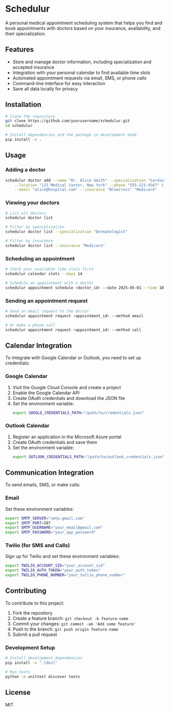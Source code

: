 # Schedulur

A personal medical appointment scheduling system that helps you find and book appointments with doctors based on your insurance, availability, and their specialization.

## Features

- Store and manage doctor information, including specialization and accepted insurance
- Integration with your personal calendar to find available time slots
- Automated appointment requests via email, SMS, or phone calls
- Command-line interface for easy interaction
- Save all data locally for privacy

## Installation

```bash
# Clone the repository
git clone https://github.com/yourusername/schedulur.git
cd schedulur

# Install dependencies and the package in development mode
pip install -e .
```

## Usage

### Adding a doctor

```bash
schedulur doctor add --name "Dr. Alice Smith" --specialization "Cardiologist" \
    --location "123 Medical Center, New York" --phone "555-123-4567" \
    --email "alice@hospital.com" --insurance "BlueCross" "Medicare"
```

### Viewing your doctors

```bash
# List all doctors
schedulur doctor list

# Filter by specialization
schedulur doctor list --specialization "Dermatologist"

# Filter by insurance
schedulur doctor list --insurance "Medicare"
```

### Scheduling an appointment

```bash
# Check your available time slots first
schedulur calendar slots --days 14

# Schedule an appointment with a doctor
schedulur appointment schedule <doctor_id> --date 2025-05-01 --time 10:30 --notes "Annual checkup"
```

### Sending an appointment request

```bash
# Send an email request to the doctor
schedulur appointment request <appointment_id> --method email

# Or make a phone call
schedulur appointment request <appointment_id> --method call
```

## Calendar Integration

To integrate with Google Calendar or Outlook, you need to set up credentials:

### Google Calendar

1. Visit the Google Cloud Console and create a project
2. Enable the Google Calendar API
3. Create OAuth credentials and download the JSON file
4. Set the environment variable:
   ```bash
   export GOOGLE_CREDENTIALS_PATH="/path/to/credentials.json"
   ```

### Outlook Calendar

1. Register an application in the Microsoft Azure portal
2. Create OAuth credentials and save them
3. Set the environment variable:
   ```bash
   export OUTLOOK_CREDENTIALS_PATH="/path/to/outlook_credentials.json"
   ```

## Communication Integration

To send emails, SMS, or make calls:

### Email

Set these environment variables:
```bash
export SMTP_SERVER="smtp.gmail.com"
export SMTP_PORT=587
export SMTP_USERNAME="your_email@gmail.com"
export SMTP_PASSWORD="your_app_password"
```

### Twilio (for SMS and Calls)

Sign up for Twilio and set these environment variables:
```bash
export TWILIO_ACCOUNT_SID="your_account_sid"
export TWILIO_AUTH_TOKEN="your_auth_token"
export TWILIO_PHONE_NUMBER="your_twilio_phone_number"
```

## Contributing

To contribute to this project:

1. Fork the repository
2. Create a feature branch: `git checkout -b feature-name`
3. Commit your changes: `git commit -am 'Add some feature'`
4. Push to the branch: `git push origin feature-name`
5. Submit a pull request

### Development Setup

```bash
# Install development dependencies
pip install -e ".[dev]"

# Run tests
python -m unittest discover tests
```

## License

MIT
